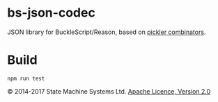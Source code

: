 # bs-json-codec

JSON library for BuckleScript/Reason, based on [pickler combinators](https://www.microsoft.com/en-us/research/wp-content/uploads/2004/01/picklercombinators.pdf).

# Build
```
npm run test
```

&copy; 2014-2017 State Machine Systems Ltd. [Apache Licence, Version 2.0]( http://www.apache.org/licenses/LICENSE-2.0)